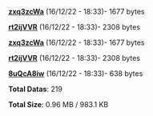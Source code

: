 [**zxq3zcWa**](/data/zxq3zcWa.txt) (16/12/22 - 18:33)- 1677 bytes

[**rt2ijVVR**](/data/rt2ijVVR.txt) (16/12/22 - 18:33)- 2308 bytes

[**zxq3zcWa**](/data/zxq3zcWa.txt) (16/12/22 - 18:33)- 1677 bytes

[**rt2ijVVR**](/data/rt2ijVVR.txt) (16/12/22 - 18:33)- 2308 bytes

[**8uQcA8iw**](/data/8uQcA8iw.txt) (16/12/22 - 18:33)- 638 bytes

**Total Datas**: 219

**Total Size**: 0.96 MB / 983.1 KB